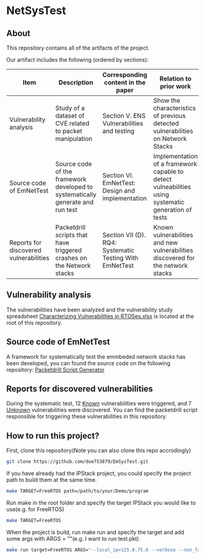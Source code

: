 # NetSysTest  

## About

This repository contains all of the artifacts of the project.

Our artifact includes the following (ordered by sections):

| Item | Description | Corresponding content in the paper | Relation to prior work |
|------|-------------|------------------------------------|------------------------|
| Vulnerability analysis | Study of a dataset of CVE related to packet manipulation | Section V. ENS Vulnerabilities and testing | Show the characteristics of previous detected vulnerabilities on Network Stacks |
| Source code of EmNetTest | Source code of the framework developed to systematically generate and run test | Section VI. EmNetTest: Design and implementation | Implementation of a framework capable to detect vulneabilities using systematic generation of tests |
| Reports for discovered vulnerabilities | Packetdrill scripts that have triggered crashes on the Network stacks | Section VII (D). RQ4: Systematic Testing With EmNetTest | Known vulnerabilities and new vulnerabilities discovered for the network stacks|


## Vulnerability analysis

The vulnerabilities have been analyzed and the vulnerability study spreadsheet [Characterizing Vulnerabilities in RTOSes.xlsx](https://github.com/doe753879/EmNetTest/blob/master/Characterizing%20Vulnerabilities%20in%20RTOSes.xlsx) is located at the root of this repository.

## Source code of EmNetTest

A framework for systematically test the emmbeded network stacks has been developed, you can found the source code on the following repository: [Packetdrill Script Generator](https://github.com/doe753879/packetdrill-script-generator/tree/88b2a7e7a1170ebee43bc76d41fa0edf05797d0b)



## Reports for discovered vulnerabilities

During the systematic test, 12 [Known](Vulnerabilities/Known/) vulnerabilities were triggered, and 7 [Unknown](Vulnerabilities/Unknown/) vulnerabilities were discovered. You can find the packetdrill script responsible for triggering these vulnerabilities in this repository.


## How to run this project?  
First, clone this repository(Note you can also clone this repo accrodingly)  
```bash
git clone https://github.com/doe753879/EmSysTest.git   
```
If you have already had the IPStack project, you could specify the project path to build them at the same time.
```bash
make TARGET=FreeRTOS path=/path/to/your/Demo/program
```
Run  make in the root folder and specify the target IPStack you would like to use(e.g. for FreeRTOS)  
```bash
make TARGET=FreeRTOS
```
When the project is build, run make run and specify the target and add some args with ARGS = ""(e.g. I want to run test.pkt)
```bash
make run target=FreeRTOS ARGS="--local_ip=125.0.75.0 --verbose --non_fatal=packet --tolerance_usecs=1000000 /path/to/test.pkt"
```
